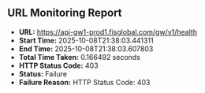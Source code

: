 ## URL Monitoring Report

- **URL:** https://api-gw1-prod1.fisglobal.com/gw/v1/health
- **Start Time:** 2025-10-08T21:38:03.441311
- **End Time:** 2025-10-08T21:38:03.607803
- **Total Time Taken:** 0.166492 seconds
- **HTTP Status Code:** 403
- **Status:** Failure
- **Failure Reason:** HTTP Status Code: 403
